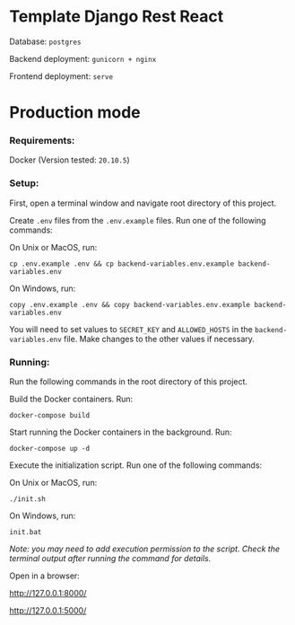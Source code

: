 # Template Django Rest React

Database: `postgres`

Backend deployment: `gunicorn + nginx`

Frontend deployment: `serve`

# Production mode

### Requirements:

Docker (Version tested: `20.10.5`)

### Setup:

First, open a terminal window and navigate root directory of this project.

Create `.env` files from the `.env.example` files. Run one of the following commands:

On Unix or MacOS, run:

    cp .env.example .env && cp backend-variables.env.example backend-variables.env

On Windows, run:

    copy .env.example .env && copy backend-variables.env.example backend-variables.env

You will need to set values to `SECRET_KEY` and `ALLOWED_HOSTS` in the `backend-variables.env` file. Make changes to the other values if necessary.

### Running:

Run the following commands in the root directory of this project.

Build the Docker containers. Run:

    docker-compose build

Start running the Docker containers in the background. Run:

    docker-compose up -d

Execute the initialization script. Run one of the following commands:

On Unix or MacOS, run:

    ./init.sh

On Windows, run:

    init.bat

_Note: you may need to add execution permission to the script. Check the terminal output after running the command for details._

Open in a browser:

http://127.0.0.1:8000/

http://127.0.0.1:5000/
